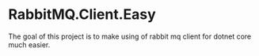 # RabbitMQ.Client.Easy
The goal of this project is to make using of rabbit mq client for dotnet core much easier.
